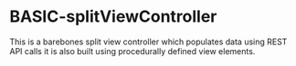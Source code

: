 # BASIC-splitViewController
This is a barebones split view controller which populates data using REST API calls it is also built using procedurally defined view elements.
